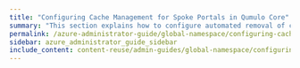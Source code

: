```yaml
---
title: "Configuring Cache Management for Spoke Portals in Qumulo Core"
summary: "This section explains how to configure automated removal of cached data from spoke portals and how to remove cached directories and files from spoke portals by using the <code>qq</code> CLI."
permalink: /azure-administrator-guide/global-namespace/configuring-cache-management-for-spoke-portals.html
sidebar: azure_administrator_guide_sidebar
include_content: content-reuse/admin-guides/global-namespace/configuring-cache-management-for-spoke-portals.md
---
```

